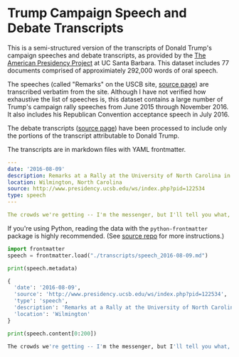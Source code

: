 # Trump Campaign Speech and Debate Transcripts

This is a semi-structured version of the transcripts of Donald Trump's campaign speeches and debate transcripts, as provided by the [The American Presidency Project](http://www.presidency.ucsb.edu/index.php) at UC Santa Barbara. This dataset includes 77 documents comprised of approximiately 292,000 words of oral speech.

The speeches (called "Remarks" on the USCB site, [source page](http://www.presidency.ucsb.edu/2016_election_speeches.php?candidate=45&campaign=2016TRUMP&doctype=5000)) are transcribed verbatim from the site. Although I have not verified how exhaustive the list of speeches is, this dataset contains a large number of Trump's campaign rally speeches from June 2015 through November 2016. It also includes his Republican Convention acceptance speech in July 2016. 


The debate transcripts ([source page](http://www.presidency.ucsb.edu/debates.php)) have been processed to include only the portions of the transcript attributable to Donald Trump.

The transcripts are in markdown files with YAML frontmatter. 

```yaml
---
date: '2016-08-09'
description: Remarks at a Rally at the University of North Carolina in Wilmington
location: Wilmington, North Carolina
source: http://www.presidency.ucsb.edu/ws/index.php?pid=122534
type: speech
---

The crowds we're getting -- I'm the messenger, but I'll tell you what, the message is the right message. We're tired of incompetence. We're tired of not taking care of our military. We're tired of not taking care of our vets, who are being taken care of very poorly. We're tired of so many different things. And this is what happens. So, our mayor, my friend, Rudy Giuliani just walks, I'm t [ ... etc. ... ]
```

If you're using Python, reading the data with the `python-frontmatter` package is highly recommended. (See [source repo](https://github.com/eyeseast/python-frontmatter) for more instructions.)




```python
import frontmatter
speech = frontmatter.load("./transcripts/speech_2016-08-09.md")

print(speech.metadata)
```
```python
{
  'date': '2016-08-09',
  'source': 'http://www.presidency.ucsb.edu/ws/index.php?pid=122534',
  'type': 'speech', 
  'description': 'Remarks at a Rally at the University of North Carolina in Wilmington',
  'location': 'Wilmington'
}
```

```python
print(speech.content[0:200])
```
```python
The crowds we're getting -- I'm the messenger, but I'll tell you what, the message is the right message. We're tired of incompetence. We're tired of not taking care of our military. We're tired of not
```
